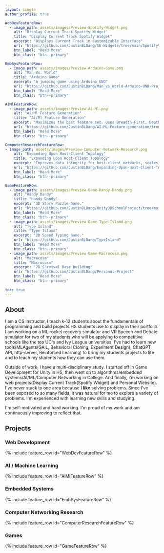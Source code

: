 ```yaml
---
layout: single
author_profile: true

WebDevFeatureRow:
  - image_path: assets/images/Preview-Spotify-Widget.png
    alt: "Display Current Track Spotify Widget"
    title: "Display Current Track Spotify Widget"
    excerpt: "Displays Current Track in Customizable Interface"
    url: "https://github.com/JustinBLDang/SE-Widgets/tree/main/Spotify%20-%20Overlay%20Current%20Track"
    btn_label: "Read More"
    btn_class: "btn--primary"

EmbSysFeatureRow:
  - image_path: assets/images/Preview-Arduino-Game.png
    alt: "Man Vs. World"
    title: "Arduino Game"
    excerpt: "A jumping game using Arduino UNO"
    url: "https://github.com/JustinBLDang/Man_vs_World-Arduino-UNO-Project/blob/main"
    btn_label: "Read More"
    btn_class: "btn--primary"

AiMlFeatureRow:
  - image_path: assets/images/Preview-Ai-Ml.png
    alt: "Ai/Ml Feature Generation"
    title: "Ai/Ml Feature Generation"
    excerpt: "Maximizes the best feature set. Uses Breadth-First, Depth-First, and my Custom Search Algorithm"
    url: "https://github.com/JustinBLDang/AI-ML-Feature-generation/tree/main"
    btn_label: "Read More"
    btn_class: "btn--primary"

ComputerResearchFeatureRow:
- image_path: assets/images/Preview-Computer-Network-Research.png
    alt: "Expanding Upon Host-Client Topology"
    title: "Expanding Upon Host-Client Topology"
    excerpt: "Improves data integrity for host-client networks, scales with network size."
    url: "https://github.com/JustinBLDang/Expanding-Upon-Host-Client-Topology"
    btn_label: "Read More"
    btn_class: "btn--primary"

GameFeatureRow:
  - image_path: assets/images/Preview-Game-Handy-Dandy.png
    alt: "Handy Dandy"
    title: "Handy Dandy"
    excerpt: "3D Story Puzzle Game."
    url: "https://github.com/JustinBLDang/Unity3DSchoolProject/tree/main"
    btn_label: "Read More"
    btn_class: "btn--primary"
  - image_path: assets/images/Preview-Game-Type-Island.png
    alt: "Type Island"
    title: "Type Island"
    excerpt: "2D Speed Typing Game."
    url: "https://github.com/JustinBLDang/TypeIsland"
    btn_label: "Read More"
    btn_class: "btn--primary"
  - image_path: assets/images/Preview-Game-Macrocosm.png
    alt: "Macrocosm"
    title: "Macrocosm"
    excerpt: "2D Survival Base Building"
    url: "https://github.com/JustinBLDang/Personal-Project"
    btn_label: "Read More"
    btn_class: "btn--primary"
  
toc: true
---
```

## About

I am a CS Instructor, I teach k-12 students about the fundamentals of programming and build projects HS students use to display in their portfolio. I am working on a ML rocket recovery simulator and VR Speech and Debate simulator for two of my students who will be applying to competitive schools like the top UC's and Ivy League universities. I've had to learn new tools(MLAgents(GAIL, Behavioral Cloning, Experiment Design), ChatGPT API, http-server, Reinforced Learning) to bring my students projects to life and to teach my students how they can use them.

Outside of work, I have a multi-disciplinary study. I started off in Game Development for Unity in HS, then went on to algorithms/embedded systems/AI/ML/Computer Networking in College. And finally, I'm working on web projects(Display Current Track(Spotify Widget) and Personal Website). I've never stuck to one area because I **like** solving problems. Since I've been exposed to so many fields, it was natural for me to explore a variety of problems. I'm experienced with learning new skills and studying.

I'm self-motivated and hard working. I'm proud of my work and am continuously improving to reflect that.

## Projects

### Web Development

{% include feature_row id="WebDevFeatureRow" %}

### AI / Machine Learning

{% include feature_row id="AiMlFeatureRow" %}

### Embedded Systems

{% include feature_row id="EmbSysFeatureRow" %}

### Computer Networking Research

{% include feature_row id="ComputerResearchFeatureRow" %}

### Games

{% include feature_row id="GameFeatureRow" %}